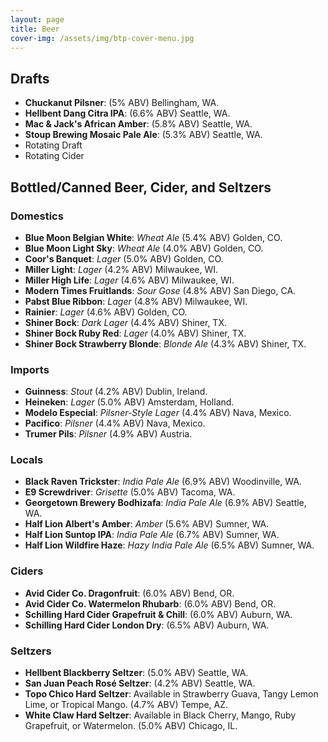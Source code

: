 ```yaml
---
layout: page
title: Beer
cover-img: /assets/img/btp-cover-menu.jpg
---
```


## Drafts

* **Chuckanut Pilsner**: (5% ABV) Bellingham, WA.
* **Hellbent Dang Citra IPA**: (6.6% ABV) Seattle, WA.
* **Mac &amp; Jack's African Amber**: (5.8% ABV) Seattle, WA.
* **Stoup Brewing Mosaic Pale Ale**: (5.3% ABV) Seattle, WA.
* Rotating Draft
* Rotating Cider

## Bottled/Canned Beer, Cider, and Seltzers

### Domestics

* **Blue Moon Belgian White**: *Wheat Ale* (5.4% ABV) Golden, CO.
* **Blue Moon Light Sky**: *Wheat Ale* (4.0% ABV) Golden, CO.
* **Coor's Banquet**: *Lager* (5.0% ABV) Golden, CO.
* **Miller Light**: *Lager* (4.2% ABV) Milwaukee, WI.
* **Miller High Life**: *Lager* (4.6% ABV) Milwaukee, WI.
* **Modern Times Fruitlands**: *Sour Gose* (4.8% ABV) San Diego, CA.
* **Pabst Blue Ribbon**: *Lager* (4.8% ABV) Milwaukee, WI.
* **Rainier**: *Lager* (4.6% ABV) Golden, CO.
* **Shiner Bock**: *Dark Lager* (4.4% ABV) Shiner, TX.
* **Shiner Bock Ruby Red**: *Lager* (4.0% ABV) Shiner, TX.
* **Shiner Bock Strawberry Blonde**: *Blonde Ale* (4.3% ABV) Shiner, TX.

### Imports

* **Guinness**: *Stout* (4.2% ABV) Dublin, Ireland.
* **Heineken**: *Lager* (5.0% ABV) Amsterdam, Holland.
* **Modelo Especial**: *Pilsner-Style Lager* (4.4% ABV) Nava, Mexico.
* **Pacifico**: *Pilsner* (4.4% ABV) Nava, Mexico.
* **Trumer Pils**: *Pilsner* (4.9% ABV) Austria.

### Locals

* **Black Raven Trickster**: *India Pale Ale* (6.9% ABV) Woodinville, WA.
* **E9 Screwdriver**: *Grisette* (5.0% ABV) Tacoma, WA.
* **Georgetown Brewery Bodhizafa**: *India Pale Ale* (6.9% ABV) Seattle, WA.
* **Half Lion Albert's Amber**: *Amber* (5.6% ABV) Sumner, WA.
* **Half Lion Suntop IPA**: *India Pale Ale* (6.7% ABV) Sumner, WA.
* **Half Lion Wildfire Haze**: *Hazy India Pale Ale* (6.5% ABV) Sumner, WA.

### Ciders

* **Avid Cider Co. Dragonfruit**: (6.0% ABV) Bend, OR.
* **Avid Cider Co. Watermelon Rhubarb**: (6.0% ABV) Bend, OR.
* **Schilling Hard Cider Grapefruit &amp; Chill**: (6.0% ABV) Auburn, WA.
* **Schilling Hard Cider London Dry**: (6.5% ABV) Auburn, WA.

### Seltzers

* **Hellbent Blackberry Seltzer**: (5.0% ABV) Seattle, WA.
* **San Juan Peach Ros&eacute; Seltzer**: (4.2% ABV) Seattle, WA.
* **Topo Chico Hard Seltzer**: Available in Strawberry Guava, Tangy Lemon Lime, or Tropical Mango. (4.7% ABV) Tempe, AZ.
* **White Claw Hard Seltzer**: Available in Black Cherry, Mango, Ruby Grapefruit, or Watermelon. (5.0% ABV) Chicago, IL.

